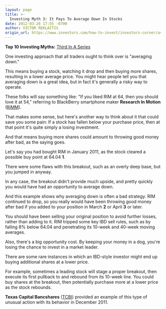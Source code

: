 ```yaml
---
layout: page
title: >-
  Investing Myth 3: It Pays To Average Down In Stocks
date: 2012-03-26 17:55 -0700
author: VICTOR REKLAITIS
origin_url: https://www.investors.com/how-to-invest/investors-corner/averaging-down-is-a-weak-strategy/
---
```


**Top 10 Investing Myths:** [Third In A Series](http://news.investors.com/specialreport/604007/201203141812/top-10-investing-myths.aspx)

One investing approach that all traders ought to think over is "averaging down."

This means buying a stock, watching it drop and then buying more shares, resulting in a lower average price. You might hear people tell you that averaging down is a great idea, but in fact it's generally a risky way to operate.

These folks will say something like: "If you liked RIM at 64, then you should love it at 54," referring to BlackBerry smartphone maker **Research In Motion** ([RIMM](https://research.investors.com/quote.aspx?symbol=RIMM)).

That makes some sense, but here's another way to think about it that could save you some pain: If a stock has fallen below your purchase price, then at that point it's quite simply a losing investment.

And that means buying more shares could amount to throwing good money after bad, as the saying goes.

Let's say you had bought RIM in January 2011, as the stock cleared a possible buy point at 64.04 **1**.

There were some flaws with this breakout, such as an overly deep base, but you jumped in anyway.

In any case, the breakout didn't provide much upside, and pretty quickly you would have had an opportunity to average down.

And this example shows why averaging down is often a bad strategy. RIM continued to drop, so you really would have been throwing good money after bad if you added to your position in March **2** or April **3** or later.

You should have been selling your original position to avoid further losses, rather than adding to it. RIM tripped some key IBD sell rules, such as by falling 8% below 64.04 and penetrating its 10-week and 40-week moving averages.

Also, there's a big opportunity cost. By keeping your money in a dog, you're losing the chance to invest in a market leader.

There are some rare instances in which an IBD-style investor might end up buying additional shares at a lower price.

For example, sometimes a leading stock will stage a proper breakout, then execute its first pullback to and rebound from its 10-week line. You could buy shares at the breakout, then potentially purchase more at a lower price as the stock rebounds.

**Texas Capital Bancshares** ([TCBI](https://research.investors.com/quote.aspx?symbol=TCBI)) provided an example of this type of unusual action with its behavior in December 2011.
